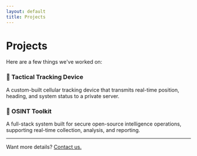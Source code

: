 ```yaml
---
layout: default
title: Projects
---
```


# Projects

Here are a few things we've worked on:

### 📡 Tactical Tracking Device
A custom-built cellular tracking device that transmits real-time position, heading, and system status to a private server.

### 🧠 OSINT Toolkit
A full-stack system built for secure open-source intelligence operations, supporting real-time collection, analysis, and reporting.


---

Want more details? [Contact us.](contact.md)
